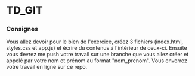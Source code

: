 # TD_GIT

### Consignes

Vous allez devoir pour le bien de l'exercice, créez 3 fichiers (index.html, styles.css et app.js) 
et écrire du contenus à l'intérieur de ceux-ci.
Ensuite vous devrez me push votre travail sur une branche que vous allez créer et appelé par votre nom et prénom au format "nom_prenom".
Vous enverrez votre travail en ligne sur ce repo.
